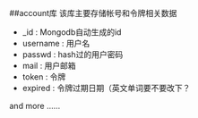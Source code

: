 ##account库
该库主要存储帐号和令牌相关数据

* _id : Mongodb自动生成的id
* username : 用户名
* passwd : hash过的用户密码
* mail : 用户邮箱
* token : 令牌
* expired : 令牌过期日期（英文单词要不要改下？

and more ……